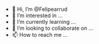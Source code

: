 - 👋 Hi, I’m @Felipearrud
- 👀 I’m interested in ...
- 🌱 I’m currently learning ...
- 💞️ I’m looking to collaborate on ...
- 📫 How to reach me ...

<!---
Felipearrud/Felipearrud is a ✨ special ✨ repository because its `README.md` (this file) appears on your GitHub profile.
You can click the Preview link to take a look at your changes.
--->
